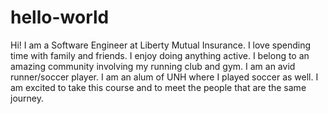 # hello-world

Hi! I am a Software Engineer at Liberty Mutual Insurance. I love spending time with family and friends.  I enjoy doing anything active.  I belong to an amazing community involving my running club and gym. I am an avid runner/soccer player. I am an alum of UNH where I played soccer as well. I am excited to take this course and to meet the people that are the same journey.
